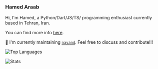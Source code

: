 ### Hamed Araab

Hi, I'm Hamed, a Python/Dart/JS/TS/ programming enthusiast currently based in Tehran, Iran.

You can find more info [here](https://hamedaraab.netlify.app/).

💬 I'm currently maintaining [`navand`](https://github.com/Hawmex/navand).
Feel free to discuss and contribute!!!

![Top Languages](https://github-readme-stats.vercel.app/api/top-langs/?username=hawmex)

![Stats](https://github-readme-stats.vercel.app/api?username=hawmex&show_icons=true&count_private=true)
